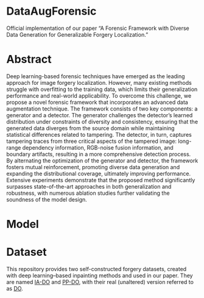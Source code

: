 # DataAugForensic
Official implementation of our paper “A Forensic Framework with Diverse Data Generation for Generalizable Forgery Localization.”

# Abstract
Deep learning-based forensic techniques have emerged as the leading approach for image forgery localization. However, many existing methods struggle with overfitting to the training data, which limits their generalization performance and real-world applicability. To overcome this challenge, we propose a novel forensic framework that incorporates an advanced data
augmentation technique. The framework consists of two key components: a generator and a detector. The generator challenges the detector’s learned distribution under constraints of diversity and consistency, ensuring that the generated data diverges from the source domain while maintaining statistical differences related to tampering. The detector, in turn, captures tampering traces from three critical aspects of the tampered image: long-range dependency information, RGB-noise fusion information, and boundary artifacts, resulting in a more comprehensive detection process. By alternating the optimization of the generator and detector, the framework fosters mutual reinforcement, promoting diverse data generation and expanding the distributional coverage, ultimately improving performance. Extensive experiments demonstrate that the proposed method significantly surpasses state-of-the-art approaches in both generalization and robustness, with numerous ablation studies further validating the soundness of the model design.

# Model

# Dataset
This repository provides two self-constructed forgery datasets, created with deep learning–based inpainting methods and used in our paper. They are named [IA-DO](https://pan.quark.cn/s/6dee37235207) and [PP-DO](https://pan.quark.cn/s/6dee37235207), with their real (unaltered) version referred to as [DO](https://pan.quark.cn/s/763df108d641).
